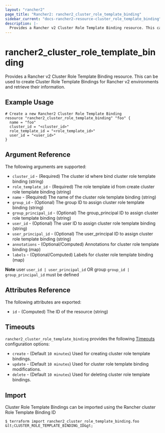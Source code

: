 ```yaml
---
layout: "rancher2"
page_title: "Rancher2: rancher2_cluster_role_template_binding"
sidebar_current: "docs-rancher2-resource-cluster_role_template_binding"
description: |-
  Provides a Rancher v2 Cluster Role Template Binding resource. This can be used to create Cluster Role Template Bindings for Rancher v2 environments and retrieve their information.
---
```


# rancher2\_cluster\_role\_template\_binding

Provides a Rancher v2 Cluster Role Template Binding resource. This can be used to create Cluster Role Template Bindings for Rancher v2 environments and retrieve their information.

## Example Usage

```hcl
# Create a new Rancher2 Cluster Role Template Binding
resource "rancher2_cluster_role_template_binding" "foo" {
  name = "foo"
  cluster_id = "<cluster_id>"
  role_template_id = "<role_template_id>"
  user_id = "<user_id>"
}
```

## Argument Reference

The following arguments are supported:

* `cluster_id` - (Required) The cluster id where bind cluster role template binding (string)
* `role_template_id` - (Required) The role template id from create cluster role template binding (string)
* `name` - (Required) The name of the cluster role template binding (string)
* `group_id` - (Optional) The group ID to assign cluster role template binding (string)
* `group_principal_id` - (Optional) The group_principal ID to assign cluster role template binding (string)
* `user_id` - (Optional) The user ID to assign cluster role template binding (string)
* `user_principal_id` - (Optional) The user_principal ID to assign cluster role template binding (string)
* `annotations` - (Optional/Computed) Annotations for cluster role template binding (map)
* `labels` - (Optional/Computed) Labels for cluster role template binding (map)

**Note** user `user_id | user_principal_id` OR group `group_id | group_principal_id` must be defined

## Attributes Reference

The following attributes are exported:

* `id` - (Computed) The ID of the resource (string)

## Timeouts

`rancher2_cluster_role_template_binding` provides the following
[Timeouts](https://www.terraform.io/docs/configuration/resources.html#operation-timeouts) configuration options:

- `create` - (Default `10 minutes`) Used for creating cluster role template bindings.
- `update` - (Default `10 minutes`) Used for cluster role template binding modifications.
- `delete` - (Default `10 minutes`) Used for deleting cluster role template bindings.

## Import

Cluster Role Template Bindings can be imported using the Rancher cluster Role Template Binding ID

```
$ terraform import rancher2_cluster_role_template_binding.foo &lt;CLUSTER_ROLE_TEMPLATE_BINDING_ID&gt;
```
